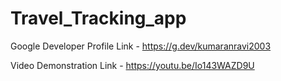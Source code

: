 # Travel_Tracking_app

Google Developer Profile Link - https://g.dev/kumaranravi2003

Video Demonstration Link - https://youtu.be/Io143WAZD9U
